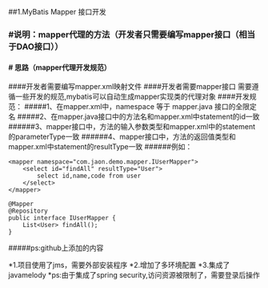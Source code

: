 ##1.MyBatis Mapper 接口开发
### #说明：mapper代理的方法（开发者只需要编写mapper接口（相当于DAO接口））
#### # 思路（mapper代理开发规范）
####开发者需要编写mapper.xml映射文件
####开发者需要mapper接口 需要遵循一些开发的规范,mybatis可以自动生成mapper实现类的代理对象
####开发规范：
#####1、在mapper.xml中，namespace 等于 mapper.java 接口的全限定名
#####2、在mapper.java接口中的方法名和mapper.xml中statement的id一致
######3、mapper接口中，方法的输入参数类型和mapper.xml中的statement的parameterType一致
######4、mapper接口中，方法的返回值类型和mapper.xml中statement的resultType一致
######例如：
```
<mapper namespace="com.jaon.demo.mapper.IUserMapper">
    <select id="findAll" resultType="User">
        select id,name,code from user
    </select>
</mapper>
```
```
@Mapper
@Repository
public interface IUserMapper {
    List<User> findAll();
}
```
	
#####ps:github上添加的内容

*1.项目使用了jms，需要外部安装程序
*2.增加了多环境配置
*3.集成了javamelody
*ps:由于集成了spring security,访问资源被限制了，需要登录后操作
